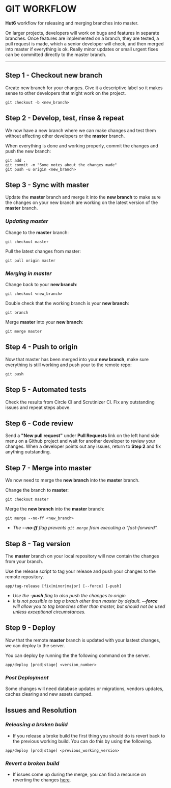 # GIT WORKFLOW

**Hut6** workflow for releasing and merging branches into master.

On larger projects, developers will work on bugs and features in separate branches. Once features are implemented on a branch, they are tested, a pull request is made, which a senior developer will check, and then merged into master if everything is ok. Really minor updates or small urgent fixes can be committed directly to the master branch.

---

## Step 1 - Checkout new branch

Create new branch for your changes. Give it a descriptive label so it makes sense to other developers that might work on the project.

	git checkout -b <new_branch>

## Step 2 - Develop, test, rinse & repeat

We now have a new branch where we can make changes and test them without affecting other developers or the **master** branch.

When everything is done and working properly, commit the changes and push the new branch:

	git add .
	git commit -m "Some notes about the changes made"
	git push -u origin <new_branch>

## Step 3 - Sync with master

Update the **master** branch and merge it into the **new branch** to make sure the changes on your new branch are working on the latest version of the **master** branch.

### *Updating master*

Change to the **master** branch:

	git checkout master

Pull the latest changes from master:

	git pull origin master


### *Merging in master*

Change back to your **new branch**:

	git checkout <new_branch>

Double check that the working branch is your **new branch**:

	git branch

Merge **master** into your **new branch**:

	git merge master

## Step 4 - Push to origin

Now that master has been merged into your **new branch**, make sure everything is still working and push your to the remote repo:

	git push

## Step 5 - Automated tests

Check the results from Circle CI and Scrutinizer CI. Fix any outstanding issues and repeat steps above.

## Step 6 - Code review

Send a **"New pull request"** under **Pull Requests** link on the left hand side menu on a Github project and wait for another developer to review your changes. When a developer points out any issues, return to **Step 2** and fix anything outstanding.

## Step 7 - Merge into master

We now need to merge the **new branch** into the **master** branch.

Change the branch to **master**:

	git checkout master

Merge the **new branch** into the **master** branch:

	git merge --no-ff <new_branch>

* *The **--no-ff** flag prevents `git merge` from executing a "fast-forward".*

## Step 8 - Tag version

The **master** branch on your local repository will now contain the changes from your branch.

Use the release script to tag your release and push your changes to the remote repository.

    app/tag-release [fix|minor|major] [--force] [-push]

* *Use the **-push** flag to also push the changes to origin*
* *It is not possible to tag a brach other than master by default. **--force** will allow you to tag branches other than master, but should not be used unless exceptional circumstances.*

## Step 9 - Deploy

Now that the remote **master** branch is updated with your lastest changes, we can deploy to the server.

You can deploy by running the the following command on the server.

	app/deploy [prod|stage] <version_number>

### *Post Deployment*

Some changes will need database updates or migrations, vendors updates, caches clearing and new assets dumped.

## Issues and Resolution

### *Releasing a broken build*
* If you release a broke build the first thing you should do is revert back to the previous working build. You can do this by using the following.

`app/deploy [prod|stage] <previous_working_version>`

### *Revert a broken build*
* If issues come up during the merge, you can find a resource on reverting the changes [here](http://git-scm.com/blog/2010/03/02/undoing-merges.html).
